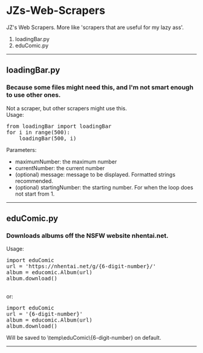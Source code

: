 # JZs-Web-Scrapers
JZ's Web Scrapers. More like 'scrapers that are useful for my lazy ass'.
<ol>
    <li>loadingBar.py</li>
    <li>eduComic.py</li>
</ol>


<hr>

<h2>loadingBar.py</h2>
<h3>Because some files might need this, and I'm not smart enough to use other ones.</h3>
Not a scraper, but other scrapers might use this.
<br>
Usage:

<pre>
from loadingBar import loadingBar
for i in range(500):
    loadingBar(500, i)
</pre>

Parameters:
<ul>
    <li>maximumNumber: the maximum number</li>
    <li>currentNumber: the current number</li>
    <li>(optional) message: message to be displayed. Formatted strings recommended.</li>
    <li>(optional) startingNumber: the starting number. For when the loop does not start from 1.</li>
</ul>

<hr>

<h2>eduComic.py</h2>
<h3>Downloads albums off the NSFW website nhentai.net.</h3>
Usage:
<br>
<pre>
import eduComic
url = 'https://nhentai.net/g/{6-digit-number}/'
album = educomic.Album(url)
album.download()
</pre>
<br>
or:
<br>
<pre>
import eduComic
url = '{6-digit-number}'
album = educomic.Album(url)
album.download()
</pre>
Will be saved to \temp\eduComic\{6-digit-number} on default.

<hr>
